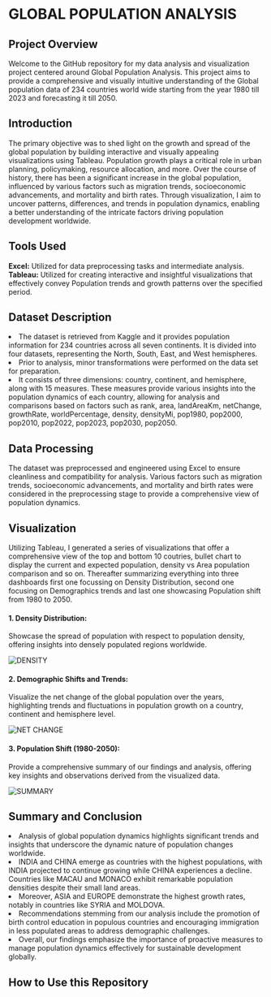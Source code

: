 <h1>GLOBAL POPULATION ANALYSIS</h1>

<h2>Project Overview</h2>
Welcome to the GitHub repository for my data analysis and visualization project centered around Global Population Analysis. This project aims to provide a comprehensive and visually intuitive understanding of the Global population data of 234 countries world wide starting from the year 1980 till 2023 and forecasting it till 2050.

<h2>Introduction</h2>
The primary objective was to shed light on the growth and spread of the global population by building interactive and visually appealing visualizations using Tableau. Population growth plays a critical role in urban planning, policymaking, resource allocation, and more. Over the course of history, there has been a significant increase in the global population, influenced by various factors such as migration trends, socioeconomic advancements, and mortality and birth rates. Through visualization, I aim to uncover patterns, differences, and trends in population dynamics, enabling a better understanding of the intricate factors driving population development worldwide.

<h2>Tools Used</h2>
<b>Excel:</b> Utilized for data preprocessing tasks and intermediate analysis.<br>
<b>Tableau:</b> Utilized for creating interactive and insightful visualizations that effectively convey Population trends and growth patterns over the specified period.

<h2>Dataset Description</h2>
<li> The dataset is retrieved from Kaggle and it provides population information for 234 countries across all seven continents. It is divided into four datasets, representing the North, South, East, and West hemispheres. </li>
<li> Prior to analysis, minor transformations were performed on the data set for preparation. </li>
<li>It consists of three dimensions: country, continent, and hemisphere, along with 15 measures. These measures provide various insights into the population dynamics of each country, allowing for analysis and comparisons based on factors such as rank, area, landAreaKm, netChange, growthRate, worldPercentage, density, densityMi, pop1980, 
pop2000, pop2010, pop2022, pop2023, pop2030, pop2050.</li>

<h2>Data Processing</h2> 
The dataset was preprocessed and engineered using Excel to ensure cleanliness and compatibility for analysis. Various factors such as migration trends, socioeconomic advancements, and mortality and birth rates were considered in the preprocessing stage to provide a comprehensive view of population dynamics.

<h2>Visualization</h2> 
Utilizing Tableau, I generated a series of visualizations that offer a comprehensive view of the top and bottom 10 coutries, bullet chart to display the current and expected population, density vs Area population comparison and so on.
Thereafter summarizing everything into three dashboards first one focussing on Density Distribution, second one focusing on Demographics trends and last one showcasing Population shift from 1980 to 2050.

<h4>1. Density Distribution:</h4> Showcase the spread of population with respect to population density, offering insights into densely populated regions worldwide.

![DENSITY](https://github.com/ikram-patel/Global-Population-Analysis-using-tableau/assets/128078888/b138e04f-fa83-4c7c-83c6-5f99648827bf)

<h4>2. Demographic Shifts and Trends:</h4> Visualize the net change of the global population over the years, highlighting trends and fluctuations in population growth on a country, continent and hemisphere level.

![NET CHANGE](https://github.com/ikram-patel/Global-Population-Analysis-using-tableau/assets/128078888/f39dbd0a-e455-483d-bcf5-f8ea335ce045)

<h4>3. Population Shift (1980-2050):</h4> Provide a comprehensive summary of our findings and analysis, offering key insights and observations derived from the visualized data.

![SUMMARY](https://github.com/ikram-patel/Global-Population-Analysis-using-tableau/assets/128078888/50ad7bdb-4f41-4802-92dd-fb01229cb3bd)


<h2>Summary and Conclusion</h2>
<li>Analysis of global population dynamics highlights significant trends and insights that underscore the dynamic nature of population changes worldwide. </li>
<li> INDIA and CHINA emerge as countries with the highest populations, with INDIA projected to continue growing while CHINA experiences a decline. Countries like MACAU and MONACO exhibit remarkable population densities despite their small land areas. </li>
<li> Moreover, ASIA and EUROPE demonstrate the highest growth rates, notably in countries like SYRIA and MOLDOVA. </li>
<li> Recommendations stemming from our analysis include the promotion of birth control education in populous countries and encouraging immigration in less populated areas to address demographic challenges. </li>
<li> Overall, our findings emphasize the importance of proactive measures to manage population dynamics effectively for sustainable development globally. </li>


<h2>How to Use this Repository</h2>
